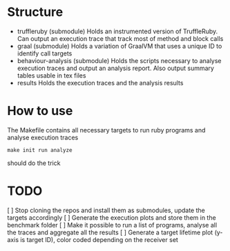 # Structure
- truffleruby (submodule)
Holds an instrumented version of TruffleRuby. Can output an execution trace that track most of method and block calls
- graal (submodule)
Holds a variation of GraalVM that uses a unique ID to identify call targets
- behaviour-analysis (submodule)
Holds the scripts necessary to analyse execution traces and output an analysis report.
Also output summary tables usable in tex files
- results
Holds the execution traces and the analysis results

# How to use
The Makefile contains all necessary targets to run ruby programs and analyse execution traces

    make init run analyze

should do the trick

# TODO
[ ] Stop cloning the repos and install them as submodules, update the targets accordingly
[ ] Generate the execution plots and store them in the benchmark folder
[ ] Make it possible to run a list of programs, analyse all the traces and aggregate all the results 
[ ] Generate a target lifetime plot (y-axis is target ID), color coded depending on the receiver set
